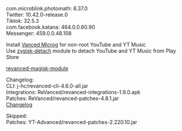 com.microblink.photomath: 8.37.0  
Twitter: 10.42.0-release.0  
Tiktok: 32.5.3  
com.facebook.katana: 464.0.0.60.90  
Messenger: 459.0.0.48.108  

Install [Vanced Microg](https://github.com/TeamVanced/VancedMicroG/releases) for non-root YouTube and YT Music  
Use [zygisk-detach](https://github.com/j-hc/zygisk-detach) module to detach YouTube and YT Music from Play Store  

[revanced-magisk-module](https://github.com/j-hc/revanced-magisk-module)  

Changelog:  
CLI: j-hc/revanced-cli-4.6.0-all.jar  
Integrations: ReVanced/revanced-integrations-1.9.0.apk  
Patches: ReVanced/revanced-patches-4.8.1.jar  
[Changelog](https://github.com/ReVanced/revanced-patches/releases/tag/v4.8.1)  

Skipped:  
Patches: YT-Advanced/revanced-patches-2.220.10.jar    
